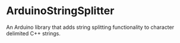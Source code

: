 # ArduinoStringSplitter
An Arduino library that adds string splitting functionality to character delimited C++ strings.
